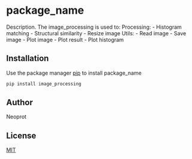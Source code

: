 # package_name

Description. 
The image_processing is used to:
	Processing:
		- Histogram matching
		- Structural similarity
		- Resize image
	Utils:
		- Read image
		- Save image
		- Plot image
		- Plot result
		- Plot histogram
## Installation

Use the package manager [pip](https://pip.pypa.io/en/stable/) to install package_name

```bash
pip install image_processing
```

## Author
Neoprot

## License
[MIT](https://choosealicense.com/licenses/mit/)
